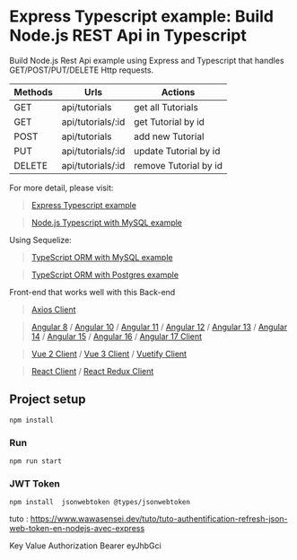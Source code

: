 # Express Typescript example: Build Node.js REST Api in Typescript
Build Node.js Rest Api example using Express and Typescript that handles GET/POST/PUT/DELETE Http requests.

| Methods	| Urls	| Actions
| -------- | ------- | ------- |
| GET | api/tutorials | get all Tutorials
| GET | api/tutorials/:id | get Tutorial by id
| POST | api/tutorials | add new Tutorial
| PUT | api/tutorials/:id | update Tutorial by id
| DELETE | api/tutorials/:id | remove Tutorial by id

For more detail, please visit:
> [Express Typescript example](https://www.bezkoder.com/express-typescript-example/)

> [Node.js Typescript with MySQL example](https://www.bezkoder.com/node-js-typescript-mysql/)

Using Sequelize:
> [TypeScript ORM with MySQL example](https://www.bezkoder.com/typescript-orm-mysql/)

> [TypeScript ORM with Postgres example](https://www.bezkoder.com/typescript-orm-postgres/)

Front-end that works well with this Back-end
> [Axios Client](https://www.bezkoder.com/axios-request/)

> [Angular 8](https://www.bezkoder.com/angular-crud-app/) / [Angular 10](https://www.bezkoder.com/angular-10-crud-app/) / [Angular 11](https://www.bezkoder.com/angular-11-crud-app/) / [Angular 12](https://www.bezkoder.com/angular-12-crud-app/) / [Angular 13](https://www.bezkoder.com/angular-13-crud-example/) / [Angular 14](https://www.bezkoder.com/angular-14-crud-example/) / [Angular 15](https://www.bezkoder.com/angular-15-crud-example/) / [Angular 16](https://www.bezkoder.com/angular-16-crud-example/) / [Angular 17 Client](https://www.bezkoder.com/angular-17-crud-example/)

> [Vue 2 Client](https://www.bezkoder.com/vue-js-crud-app/) / [Vue 3 Client](https://www.bezkoder.com/vue-3-crud/) / [Vuetify Client](https://www.bezkoder.com/vuetify-data-table-example/)

> [React Client](https://www.bezkoder.com/react-crud-web-api/) / [React Redux Client](https://www.bezkoder.com/react-redux-crud-example/)

## Project setup
```
npm install
```

### Run
```
npm run start
```
### JWT Token

```
npm install  jsonwebtoken @types/jsonwebtoken
```

tuto : https://www.wawasensei.dev/tuto/tuto-authentification-refresh-json-web-token-en-nodejs-avec-express

Key           Value
Authorization Bearer eyJhbGci